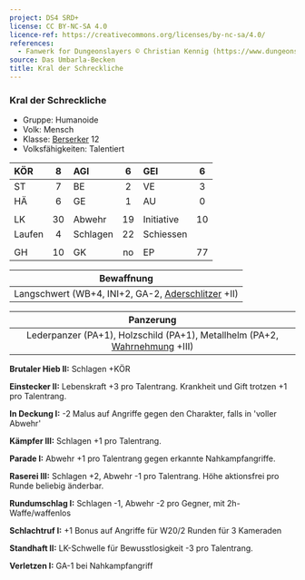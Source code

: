 ```yaml
---
project: DS4 SRD+
license: CC BY-NC-SA 4.0
licence-ref: https://creativecommons.org/licenses/by-nc-sa/4.0/
references: 
  - Fanwerk for Dungeonslayers © Christian Kennig (https://www.dungeonslayers.net/)
source: Das Umbarla-Becken
title: Kral der Schreckliche
---
```


### Kral der Schreckliche

- Gruppe: Humanoide
- Volk: Mensch
- Klasse: [Berserker](../../grw/charaktere-heldenklassen-berserker.md) 12
- Volksfähigkeiten: Talentiert

| KÖR    |  8  | AGI      |  6  | GEI        |  6  |
| :----- | :-: | :------- | :-: | :--------- | :-: |
| ST     |  7  | BE       |  2  | VE         |  3  |
| HÄ     |  6  | GE       |  1  | AU         |  0  |
|        |     |          |     |            |     |
| LK     | 30  | Abwehr   | 19  | Initiative | 10  |
| Laufen |  4  | Schlagen | 22  | Schiessen  |     |
|        |     |          |     |            |     |
| GH     | 10  | GK       | no  | EP         | 77  |

|                     Bewaffnung                     |
| :------------------------------------------------: |
| Langschwert (WB+4, INI+2, GA-2, [Aderschlitzer](../../grw/talente/aderschlitzer.md) +II) |

|                                 Panzerung                                  |
| :------------------------------------------------------------------------: |
| Lederpanzer (PA+1), Holzschild (PA+1), Metallhelm (PA+2, [Wahrnehmung](../../grw/talente/wahrnehmung.md) +III) |

**Brutaler Hieb II:** Schlagen +KÖR

**Einstecker II:** Lebenskraft +3 pro Talentrang. Krankheit und Gift trotzen +1 pro Talentrang.

**In Deckung I:** -2 Malus auf Angriffe gegen den Charakter, falls in 'voller Abwehr'

**Kämpfer III:** Schlagen +1 pro Talentrang.

**Parade I:** Abwehr +1 pro Talentrang gegen erkannte Nahkampfangriffe.

**Raserei III:** Schlagen +2, Abwehr -1 pro Talentrang. Höhe aktionsfrei pro Runde beliebig änderbar.

**Rundumschlag I:** Schlagen -1, Abwehr -2 pro Gegner, mit 2h-Waffe/waffenlos

**Schlachtruf I:** +1 Bonus auf Angriffe für W20/2 Runden für 3 Kameraden

**Standhaft II:** LK-Schwelle für Bewusstlosigkeit -3 pro Talentrang.

**Verletzen I:** GA-1 bei Nahkampfangriff

